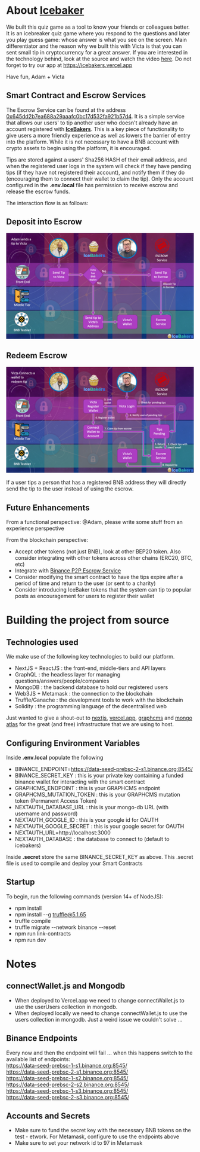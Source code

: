 # About [Icebaker](https://icebakers.vercel.app)
We built this quiz game as a tool to know your friends or colleagues better. It is an icebreaker quiz game where you respond to the questions and later you play guess game: whose answer is what you see on the screen. Main differentiator and the reason why we built this with Victa is that you can sent small tip in cryptocurrency for a great answer. 
If you are interested in the technology behind, look at the source and watch the video [here](https://youtu.be/icSKd9gL108).
Do not forget to try our app at https://icebakers.vercel.app

Have fun, 
Adam + Victa

## Smart Contract and Escrow Services
The Escrow Service can be found at the address [0x645dd2b7ea688a29aaafc0bc17d532fa921b57d4](https://testnet.bscscan.com/address/0x645dd2b7ea688a29aaafc0bc17d532fa921b57d4). It is a simple service that allows our users' to tip another user who doesn't already have an account registered with [__IceBakers__](https://icebakers.vercel.app). This is a key piece of functionality to give users a more friendly experience as well as lowers the barrier of entry into the platform. While it is not necessary to have a BNB account with crypto assets to begin using the platform, it is encouraged.  

Tips are stored against a users' Sha256 HASH of their email address, and when the registered user logs in the system will check if they have pending tips (if they have not registered their account), and notify them if they do (encouraging them to connect their wallet to claim the tip). Only the account configured in the __.env.local__ file has permission to receive escrow and release the escrow funds.   

The interaction flow is as follows:  
## Deposit into Escrow ##
<img src="icebaker-deposit.png">  

## Redeem Escrow ##

<img src="icebaker-redeem.png">  

If a user tips a person that has a registered BNB address they will directly send the tip to the user instead of using the escrow.  

## Future Enhancements
From a functional perspective:
@Adam, please write some stuff from an experience perspective

From the blockchain perspective:
- Accept other tokens (not just BNB), look at other BEP20 token. Also consider integrating with other tokens across other chains (ERC20, BTC, etc)  
- Integrate with [Binance P2P Escrow Service](https://www.binance.com/en/blog/421499824684900825/How-Does-Binance-P2Ps-Escrow-Service-Work)  
- Consider modifying the smart contract to have the tips expire after a period of time and return to the user (or sent to a charity)
- Consider introducing IceBaker tokens that the system can tip to popular posts as encouragement for users to register their wallet

# Building the project from source
## Technologies used
We make use of the following key technologies to build our platform. 
- NextJS + ReactJS : the front-end, middle-tiers and API layers
- GraphQL : the headless layer for managing questions/answers/people/companies
- MongoDB : the backend database to hold our registered users
- Web3JS + Metamask : the connection to the blockchain
- Truffle/Ganache : the development tools to work with the blockchain
- Solidity : the programming language of the decentralised web

Just wanted to give a shout-out to [nextjs](https://nextjs.org/), [vercel.app](https://vercel.com/), [graphcms](https://graphcms.com/) and [mongo atlas](https://www.mongodb.com/cloud) for the great (and free) infrastructure that we are using to host.

## Configuring Environment Variables
Inside __.env.local__ populate the following  
- BINANCE_ENDPOINT=https://data-seed-prebsc-2-s1.binance.org:8545/
- BINANCE_SECRET_KEY : this is your private key containing a funded binance wallet for interacting with the smart contract
- GRAPHCMS_ENDPOINT : this is your GRAPHCMS endpoint
- GRAPHCMS_MUTATION_TOKEN : this is your GRAPHCMS mutation token (Permanent Access Token)
- NEXTAUTH_DATABASE_URL : this is your mongo-db URL (with username and password)
- NEXTAUTH_GOOGLE_ID : this is your google id for OAUTH
- NEXTAUTH_GOOGLE_SECRET : this is your google secret for OAUTH
- NEXTAUTH_URL=http://localhost:3000
- NEXTAUTH_DATABASE : the database to connect to (default to icebakers)

Inside __.secret__ store the same BINANCE_SECRET_KEY as above. This .secret file is used to compile and deploy your Smart Contracts

## Startup
To begin, run the following commands (version 14+ of NodeJS):
- npm install
- npm install --g truffle@5.1.65
- truffle compile
- truffle migrate --network binance --reset
- npm run link-contracts
- npm run dev

# Notes
## connectWallet.js and Mongodb
- When deployed to Vercel.app we need to change connectWallet.js to use the userUsers collection in mongodb.  
- When deployed locally we need to change connectWallet.js to use the users collection in mongodb. Just a weird issue we couldn't solve ...  

## Binance Endpoints
Every now and then the endpoint will fail ... when this happens switch to the available list of endpoints:  
https://data-seed-prebsc-1-s1.binance.org:8545/  
https://data-seed-prebsc-2-s1.binance.org:8545/  
https://data-seed-prebsc-1-s2.binance.org:8545/  
https://data-seed-prebsc-2-s2.binance.org:8545/  
https://data-seed-prebsc-1-s3.binance.org:8545/  
https://data-seed-prebsc-2-s3.binance.org:8545/  

## Accounts and Secrets
- Make sure to fund the secret key with the necessary BNB tokens on the test - etwork. For Metamask, configure to use the endpoints above  
- Make sure to set your network id to 97 in Metamask  


